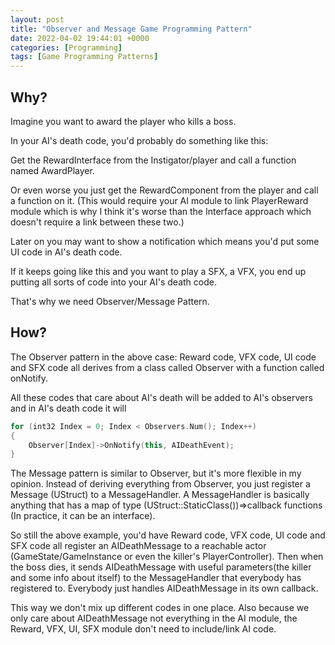 ```yaml
---
layout: post
title: "Observer and Message Game Programming Pattern"
date: 2022-04-02 19:44:01 +0000
categories: [Programming]
tags: [Game Programming Patterns]
---
```


## Why?

Imagine you want to award the player who kills a boss.

In your AI's death code, you'd probably do something like this:

Get the RewardInterface from the Instigator/player and call a function named AwardPlayer.

Or even worse you just get the RewardComponent from the player and call a function on it. (This would require your AI module to link PlayerReward module which is why I think it's worse than the Interface approach which doesn't require a link between these two.)

Later on you may want to show a notification which means you'd put some UI code in AI's death code.

If it keeps going like this and you want to play a SFX, a VFX, you end up putting all sorts of code into your AI's death code.

That's why we need Observer/Message Pattern.

## How?

The Observer pattern in the above case: Reward code, VFX code, UI code and SFX code all derives from a class called Observer with a function called onNotify.

All these codes that care about AI's death will be added to AI's observers and in AI's death code it will

```cpp
for (int32 Index = 0; Index < Observers.Num(); Index++)
{
    Observer[Index]->OnNotify(this, AIDeathEvent);
}
```

The Message pattern is similar to Observer, but it's more flexible in my opinion. Instead of deriving everything from Observer, you just register a Message (UStruct) to a MessageHandler. A MessageHandler is basically anything that has a map of type (UStruct::StaticClass())=>callback functions (In practice, it can be an interface).

So still the above example, you'd have Reward code, VFX code, UI code and SFX code all register an AIDeathMessage to a reachable actor (GameState/GameInstance or even the killer's PlayerController). Then when the boss dies, it sends AIDeathMessage with useful parameters(the killer and some info about itself) to the MessageHandler that everybody has registered to. Everybody just handles AIDeathMessage in its own callback.

This way we don't mix up different codes in one place. Also because we only care about AIDeathMessage not everything in the AI module, the Reward, VFX, UI, SFX module don't need to include/link AI code.
